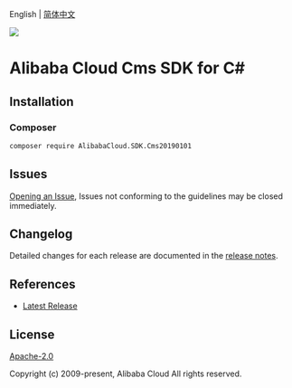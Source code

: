 English | [简体中文](README-CN.md)

![](https://aliyunsdk-pages.alicdn.com/icons/AlibabaCloud.svg)

# Alibaba Cloud Cms SDK for C#

## Installation

### Composer

```bash
composer require AlibabaCloud.SDK.Cms20190101
```

## Issues

[Opening an Issue](https://github.com/aliyun/alibabacloud-csharp-sdk/issues/new), Issues not conforming to the guidelines may be closed immediately.

## Changelog

Detailed changes for each release are documented in the [release notes](./ChangeLog.md).

## References

* [Latest Release](https://github.com/aliyun/alibabacloud-csharp-sdk/)

## License

[Apache-2.0](http://www.apache.org/licenses/LICENSE-2.0)

Copyright (c) 2009-present, Alibaba Cloud All rights reserved.
